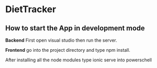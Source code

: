 # DietTracker

## How to start the App in development mode 


__Backend__
First open visual studio then run the server.

__Frontend__
go into the project directory and type npm install. 

After installing all the node modules type ionic serve into powerschell

